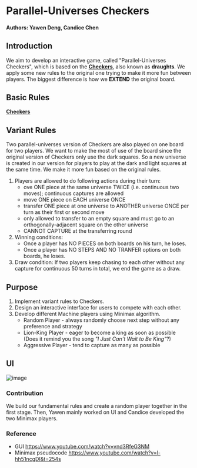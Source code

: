 # Parallel-Universes Checkers

#### Authors: Yawen Deng, Candice Chen

## Introduction

We aim to develop an interactive game, called "Parallel-Universes Checkers", which is based on the [**Checkers**](https://en.wikipedia.org/wiki/Checkers#:~:text=Checkers%20(American%20English)%2C%20also,Checkers%20is%20developed%20from%20alquerque), also known as **draughts**. We apply some new rules to the original one trying to make it more fun between players. The biggest difference is how we **EXTEND** the original board.

## Basic Rules
[**Checkers**](https://en.wikipedia.org/wiki/Checkers#:~:text=Checkers%20(American%20English)%2C%20also,Checkers%20is%20developed%20from%20alquerque)


## Variant Rules

Two parallel-universes version of Checkers are also played on one board for two players. We want to make the most of use of the board since the original
    version of Checkers only use the dark squares. So a new universe is created in our version for players to play at the dark and
    light squares at the same time. We make it more fun based on the original rules.


1. Players are allowed to do following actions during their turn:
    * ove ONE piece at the same universe TWICE (i.e. continuous two moves); continuous captures are allowed
    * move ONE piece on EACH universe ONCE
    * transfer ONE piece at one universe to ANOTHER universe ONCE per turn as their first or second move
    * only allowed to transfer to an empty square and must go to an orthogonally-adjacent square on the other universe
    * CANNOT CAPTURE at the transferring round
2. Winning conditions:
    * Once a player has NO PIECES on both boards on his turn, he loses.
    * Once a player has NO STEPS AND NO TRANFER options on both boards, he loses.
3. Draw condition:
    If two players keep chasing to each other without any capture for continuous 50 turns in total,
    we end the game as a draw.

## Purpose
1. Implement variant rules to Checkers.
2. Design an interactive interface for users to compete with each other.
3. Develop different Machine players using Minimax algorithm.
   * Random Player - always randomly choose next step without any preference and strategy
   * Lion-King Player - eager to become a king as soon as possible (Does it remind you the song _"I Just Can't Wait to Be King"_?)
   * Aggressive Player - tend to capture as many as possible

## UI
![image](https://user-images.githubusercontent.com/89559531/165950259-f9ab7605-9a49-46da-83dd-1650809b0cb6.png)


### Contribution
We build our fundamental rules and create a random player together in the first stage. Then, Yawen mainly worked on UI and Candice developed the two Minimax players. 


### Reference
* GUI https://www.youtube.com/watch?v=vnd3RfeG3NM
* Minimax pseudocode  https://www.youtube.com/watch?v=l-hh51ncgDI&t=254s
